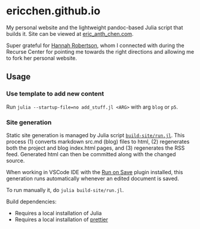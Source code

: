 # ericchen.github.io
<!-- 
[<img alt="Static Badge" src="https://img.shields.io/badge/%F0%9F%AA%B4%20Houseplant%20-x?style=flat&amp;label=Project%20type&amp;color=1E1E1D">](https://www.hannahilea.com/blog/houseplant-programming) -->

My personal website and the lightweight pandoc-based Julia script that builds it. Site can be viewed at [eric_anth_chen.com](https://www.eric_anth_chen.com).

Super grateful for [Hannah Robertson](https://hannahilea.com/), whom I connected with during the Recurse Center for pointing me towards the right directions and allowing me to fork her personal website.

## Usage

### Use template to add new content

Run `julia --startup-file=no add_stuff.jl <ARG>` with arg `blog` or `p5`.

### Site generation

Static site generation is managed by Julia script [`build-site/run.jl`](./build-site/run.jl). This process (1) converts markdown src.md (blog) files to html, (2) regenerates both the project and blog index.html pages, and (3) regenerates the RSS feed. Generated html can then be committed along with the changed source. 

When working in VSCode IDE with the [Run on Save](https://marketplace.visualstudio.com/items?itemName=emeraldwalk.RunOnSave) plugin installed, this generation runs automatically whenever an edited document is saved.

To run manually it, do `julia build-site/run.jl`.

Build dependencies:
- Requires a local installation of Julia
- Requires a local installation of [prettier](https://formulae.brew.sh/formula/prettier)
